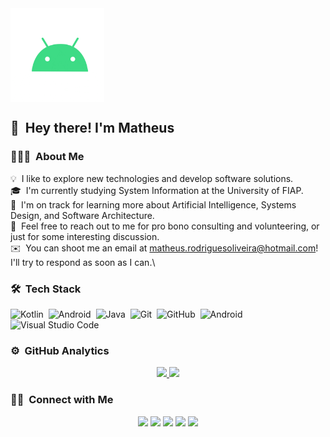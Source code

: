 
<div align='left'>
<img alt="Night Coding" src="https://raw.githubusercontent.com/MattyOliveira/MattyOliveira/main/assets/android_small.gif" width="150" align="top"/>
</div>

## 👋 &nbsp;Hey there! I'm Matheus

### 👨🏻‍💻 &nbsp;About Me

💡 &nbsp;I like to explore new technologies and develop software solutions.\
🎓 &nbsp;I'm currently studying System Information at the University of FIAP.\
🌱 &nbsp;I'm on track for learning more about Artificial Intelligence, Systems Design, and Software Architecture.\
💬 &nbsp;Feel free to reach out to me for pro bono consulting and volunteering, or just for some interesting discussion.\
✉️ &nbsp;You can shoot me an email at matheus.rodriguesoliveira@hotmail.com! I'll try to respond as soon as I can.\

### 🛠 &nbsp;Tech Stack

![Kotlin](https://img.shields.io/badge/-Kotlin-05122A?style=flat&logo=kotlin)&nbsp;
![Android](https://img.shields.io/badge/-Android-05122A?style=flat&logo=Android)&nbsp;
![Java](https://img.shields.io/badge/-Java-05122A?style=flat&logo=Java&logoColor=FFA518)&nbsp;
![Git](https://img.shields.io/badge/-Git-05122A?style=flat&logo=git)&nbsp;
![GitHub](https://img.shields.io/badge/-GitHub-05122A?style=flat&logo=github)&nbsp;
![Android](https://img.shields.io/badge/-AndroidStudio-05122A?style=flat&logo=android)&nbsp;
![Visual Studio Code](https://img.shields.io/badge/-Visual%20Studio%20Code-05122A?style=flat&logo=visual-studio-code&logoColor=007ACC)&nbsp;


### ⚙️ &nbsp;GitHub Analytics

<p align="center">
<a href="https://github.com/MattyOliveira">
  <img height="160em" src="https://github-readme-stats-eight-theta.vercel.app/api?username=MattyOliveira&show_icons=true&theme=algolia&include_all_commits=true&count_private=true"/>
  <img height="160em" src="https://github-readme-stats-eight-theta.vercel.app/api/top-langs/?username=MattyOliveira&layout=compact&langs_count=8&theme=algolia"/>
</a>
</p>

### 🤝🏻 &nbsp;Connect with Me

<p align="center">
<a href="https://www.tit4nium.com"><img src="https://img.shields.io/badge/-tit4nium.com-3423A6?style=flat&logo=Google-Chrome&logoColor=white"/></a>
<a href="https://linkedin.com/in/matheusrodriguesoliveira"><img src="https://img.shields.io/badge/-Matheus Oliveira-0077B5?style=flat&logo=Linkedin&logoColor=white"/></a>
<a href="matheus.rodriguesoliveira@hotmail.com"><img src="https://img.shields.io/badge/-matheus.rodriguesoliveira@hotmail.com-D14836?style=flat&logo=Gmail&logoColor=white"/></a>
<a href="https://instagram.com/oliveira.matty"><img src="https://img.shields.io/badge/-@oliveira.matty-E4405F?style=flat&logo=Instagram&logoColor=white"/></a>
<a href="https://facebook.com/rodrigues.matty"><img src="https://img.shields.io/badge/-@rodrigues.matty-1877F2?style=flat&logo=Facebook&logoColor=white"/></a>
</p>
